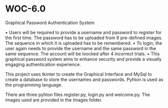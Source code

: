 # WOC-6.0
Graphical Password Authentication System

• Users will be required to provide a username and password to register for the first time. The password has to be uploaded from 9 pre-defined images. The sequence 
  in which it is uploaded has to be remembered.
• To login, the user again needs to provide the username and the same password in the same sequence. The account will be loocked after 4 incorrect trials.
• This graphical password system aims to enhance security and provide a visually engaging authentication experience.

This project uses tkinter to create the Graphical Interface and MySql to create a database to store the usernames and passwords. Pyhton is used as the programming language.

There are three pyhton files register.py, login.py and welcome.py. 
The images used are provided in the Images folder.
